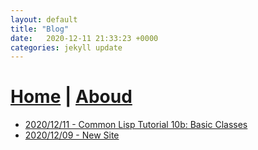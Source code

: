 ```yaml
---
layout: default
title: "Blog"
date:   2020-12-11 21:33:23 +0000
categories: jekyll update
---
```


# [Home](index.markdown) | [Aboud](about.markdown)

- [2020/12/11 - Common Lisp Tutorial 10b: Basic Classes](_posts/2020-12-11-cl-tut-10b-classes1.md)
- [2020/12/09 - New Site](_posts/2020-12-09-new-site.md)